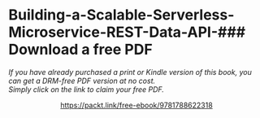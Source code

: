 # Building-a-Scalable-Serverless-Microservice-REST-Data-API-### Download a free PDF

 <i>If you have already purchased a print or Kindle version of this book, you can get a DRM-free PDF version at no cost.<br>Simply click on the link to claim your free PDF.</i>
<p align="center"> <a href="https://packt.link/free-ebook/9781788622318">https://packt.link/free-ebook/9781788622318 </a> </p>